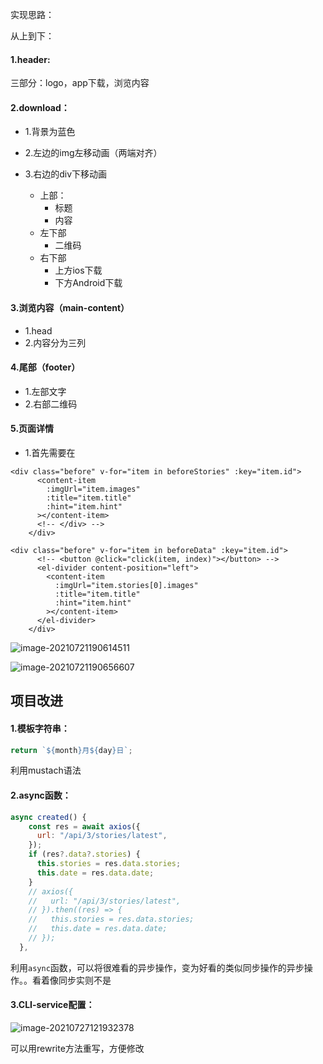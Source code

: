 实现思路：

从上到下：

#### 1.header:

三部分：logo，app下载，浏览内容

#### 2.download：

- 1.背景为蓝色
- 2.左边的img左移动画（两端对齐）

- 3.右边的div下移动画
  - 上部：
    - 标题
    - 内容
  - 左下部
    - 二维码
  - 右下部
    - 上方ios下载
    - 下方Android下载

#### 3.浏览内容（main-content）

- 1.head
- 2.内容分为三列

#### 4.尾部（footer）

- 1.左部文字
- 2.右部二维码



#### 5.页面详情

- 1.首先需要在



```
<div class="before" v-for="item in beforeStories" :key="item.id">
      <content-item
        :imgUrl="item.images"
        :title="item.title"
        :hint="item.hint"
      ></content-item>
      <!-- </div> -->
    </div>
```

```
<div class="before" v-for="item in beforeData" :key="item.id">
      <!-- <button @click="click(item, index)"></button> -->
      <el-divider content-position="left">
        <content-item
          :imgUrl="item.stories[0].images"
          :title="item.title"
          :hint="item.hint"
        ></content-item>
      </el-divider>
    </div>
```

![image-20210721190614511](C:\Users\gjm\AppData\Roaming\Typora\typora-user-images\image-20210721190614511.png)

![image-20210721190656607](C:\Users\gjm\AppData\Roaming\Typora\typora-user-images\image-20210721190656607.png)



## 项目改进

#### 1.模板字符串：

```js
return `${month}月${day}日`;
```

利用mustach语法

#### 2.async函数：

```js
async created() {
    const res = await axios({
      url: "/api/3/stories/latest",
    });
    if (res?.data?.stories) {
      this.stories = res.data.stories;
      this.date = res.data.date;
    }
    // axios({
    //   url: "/api/3/stories/latest",
    // }).then((res) => {
    //   this.stories = res.data.stories;
    //   this.date = res.data.date;
    // });
  },
```

利用`async`函数，可以将很难看的异步操作，变为好看的类似同步操作的异步操作。。看着像同步实则不是

#### 3.CLI-service配置：

![image-20210727121932378](C:\Users\gjm\AppData\Roaming\Typora\typora-user-images\image-20210727121932378.png)

可以用rewrite方法重写，方便修改